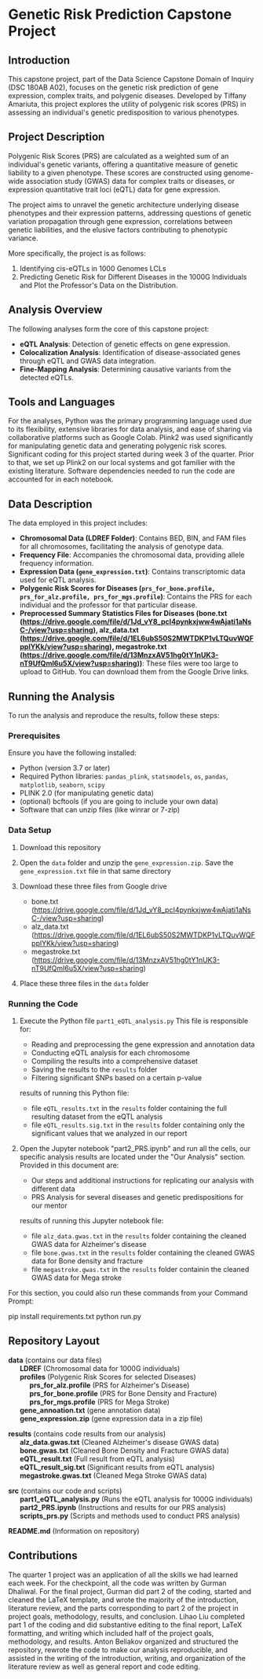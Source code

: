 # Genetic Risk Prediction Capstone Project

## Introduction

This capstone project, part of the Data Science Capstone Domain of Inquiry (DSC 180AB A02), focuses on the genetic risk prediction of gene expression, complex traits, and polygenic diseases. Developed by Tiffany Amariuta, this project explores the utility of polygenic risk scores (PRS) in assessing an individual's genetic predisposition to various phenotypes.

## Project Description

Polygenic Risk Scores (PRS) are calculated as a weighted sum of an individual's genetic variants, offering a quantitative measure of genetic liability to a given phenotype. These scores are constructed using genome-wide association study (GWAS) data for complex traits or diseases, or expression quantitative trait loci (eQTL) data for gene expression.

The project aims to unravel the genetic architecture underlying disease phenotypes and their expression patterns, addressing questions of genetic variation propagation through gene expression, correlations between genetic liabilities, and the elusive factors contributing to phenotypic variance.

More specifically, the project is as follows: 
1. Identifying cis-eQTLs in 1000 Genomes LCLs
2. Predicting Genetic Risk for Different Diseases in the 1000G Individuals and Plot the Professor's Data on the Distribution. 


## Analysis Overview

The following analyses form the core of this capstone project:

- **eQTL Analysis**: Detection of genetic effects on gene expression.
- **Colocalization Analysis**: Identification of disease-associated genes through eQTL and GWAS data integration.
- **Fine-Mapping Analysis**: Determining causative variants from the detected eQTLs.

## Tools and Languages

For the analyses, Python was the primary programming language used due to its flexibility, extensive libraries for data analysis, and ease of sharing via collaborative platforms such as Google Colab.
Plink2 was used significantly for manipulating genetic data and generating polygenic risk scores. Significant coding for this project started during week 3 of the quarter. Prior to that, we set up 
Plink2 on our local systems and got familier with the existing literature. Software dependencies needed to run the code are accounted for in each notebook.

## Data Description

The data employed in this project includes:

- **Chromosomal Data (LDREF Folder)**: Contains BED, BIN, and FAM files for all chromosomes, facilitating the analysis of genotype data.
- **Frequency File**: Accompanies the chromosomal data, providing allele frequency information.
- **Expression Data (`gene_expression.txt`)**: Contains transcriptomic data used for eQTL analysis.
- **Polygenic Risk Scores for Diseases (`prs_for_bone.profile, prs_for_alz.profile, prs_for_mgs.profile`)**: Contains the PRS for each individual and the professor for that particular disease.
- **Preprocessed Summary Statistics Files for Diseases (bone.txt (https://drive.google.com/file/d/1Jd_vY8_pcI4pynkxjww4wAjati1aNsC-/view?usp=sharing), alz_data.txt (https://drive.google.com/file/d/1EL6ubS50S2MWTDKP1vLTQuvWQFpplYKk/view?usp=sharing), megastroke.txt (https://drive.google.com/file/d/13MnzxAV51hg0tY1nUK3-nT9UfQmI6u5X/view?usp=sharing))**: These files were too large to upload to GitHub. You can download them from the Google Drive links.

## Running the Analysis

To run the analysis and reproduce the results, follow these steps:

### Prerequisites

Ensure you have the following installed:
- Python (version 3.7 or later)
- Required Python libraries: `pandas_plink`, `statsmodels`, `os`, `pandas`, `matplotlib`, `seaborn`, `scipy`
- PLINK 2.0 (for manipulating genetic data)
- (optional) bcftools (if you are going to include your own data)
- Software that can unzip files (like winrar or 7-zip)

### Data Setup

1. Download this repository

2. Open the `data` folder and unzip the `gene_expression.zip`. Save the `gene_expression.txt` file in that same directory

3. Download these three files from Google drive
   - bone.txt (https://drive.google.com/file/d/1Jd_vY8_pcI4pynkxjww4wAjati1aNsC-/view?usp=sharing)
   - alz_data.txt (https://drive.google.com/file/d/1EL6ubS50S2MWTDKP1vLTQuvWQFpplYKk/view?usp=sharing)
   - megastroke.txt (https://drive.google.com/file/d/13MnzxAV51hg0tY1nUK3-nT9UfQmI6u5X/view?usp=sharing)

4. Place these three files in the `data` folder
   
### Running the Code

1. Execute the Python file `part1_eQTL_analysis.py` This file is responsible for:
   - Reading and preprocessing the gene expression and annotation data
   - Conducting eQTL analysis for each chromosome
   - Compiling the results into a comprehensive dataset
   - Saving the results to the `results` folder
   - Filtering significant SNPs based on a certain p-value
   
   results of running this Python file:
   - file `eQTL_results.txt` in the `results` folder containing the full resulting dataset from the eQTL analysis
   - file `eQTL_results.sig.txt` in the `results` folder containing only the significant values that we analyzed in our report  
   
2. Open the Jupyter notebook "part2_PRS.ipynb" and run all the cells, our specific analysis results are located under the "Our Analysis" section. Provided in this document are:
    - Our steps and additional instructions for replicating our analysis with different data
    - PRS Analysis for several diseases and genetic predispositions for our mentor

   results of running this Jupyter notebook file:
   - file `alz_data.gwas.txt` in the `results` folder containing the cleaned GWAS data for Alzheimer's disease
   - file `bone.gwas.txt` in the `results` folder containing the cleaned GWAS data for Bone density and fracture
   - file `megastroke.gwas.txt` in the `results` folder containin the cleaned GWAS data for Mega stroke

For this section, you could also run these commands from your Command Prompt:

pip install requirements.txt
python run.py 


## Repository Layout

**data** (contains our data files)  
&nbsp;&nbsp;&nbsp;&nbsp;&nbsp;&nbsp;**LDREF** (Chromosomal data for 1000G individuals)  
&nbsp;&nbsp;&nbsp;&nbsp;&nbsp;&nbsp;**profiles** (Polygenic Risk Scores for selected Diseases)  
&nbsp;&nbsp;&nbsp;&nbsp;&nbsp;&nbsp;&nbsp;&nbsp;&nbsp;&nbsp;&nbsp;**prs_for_alz.profile** (PRS for Alzheimer's Disease)  
&nbsp;&nbsp;&nbsp;&nbsp;&nbsp;&nbsp;&nbsp;&nbsp;&nbsp;&nbsp;&nbsp;**prs_for_bone.profile** (PRS for Bone Density and Fracture)  
&nbsp;&nbsp;&nbsp;&nbsp;&nbsp;&nbsp;&nbsp;&nbsp;&nbsp;&nbsp;&nbsp;**prs_for_mgs.profile** (PRS for Mega Stroke)  
&nbsp;&nbsp;&nbsp;&nbsp;&nbsp;&nbsp;**gene_annoation.txt** (gene annotation data)  
&nbsp;&nbsp;&nbsp;&nbsp;&nbsp;&nbsp;**gene_expression.zip** (gene expression data in a zip file)  
    
**results** (contains code results from our analysis)  
&nbsp;&nbsp;&nbsp;&nbsp;&nbsp;&nbsp;**alz_data.gwas.txt** (Cleaned Alzheimer's disease GWAS data)  
&nbsp;&nbsp;&nbsp;&nbsp;&nbsp;&nbsp;**bone.gwas.txt** (Cleaned Bone Density and Fracture GWAS data)  
&nbsp;&nbsp;&nbsp;&nbsp;&nbsp;&nbsp;**eQTL_result.txt** (Full result from eQTL analysis)  
&nbsp;&nbsp;&nbsp;&nbsp;&nbsp;&nbsp;**eQTL_result_sig.txt** (Significant results from eQTL analysis)  
&nbsp;&nbsp;&nbsp;&nbsp;&nbsp;&nbsp;**megastroke.gwas.txt** (Cleaned Mega Stroke GWAS data)

**src** (contains our code and scripts)  
&nbsp;&nbsp;&nbsp;&nbsp;&nbsp;&nbsp;**part1_eQTL_analysis.py** (Runs the eQTL analysis for 1000G individuals)  
&nbsp;&nbsp;&nbsp;&nbsp;&nbsp;&nbsp;**part2_PRS.ipynb** (Instructions and results for our PRS analysis)  
&nbsp;&nbsp;&nbsp;&nbsp;&nbsp;&nbsp;**scripts_prs.py** (Scripts and methods used to conduct PRS analysis)  

**README.md** (Information on repository)  


## Contributions

The quarter 1 project was an application of all the skills we had learned each week. For the checkpoint, all the code was written by Gurman Dhaliwal. For the final project, Gurman did part 2 of the coding, started and cleaned the LaTeX template, and wrote the majority of the introduction, literature review, and the parts corresponding to part 2 of the project in project goals, methodology, results, and conclusion. Lihao Liu completed part 1 of the coding and did substantive editing to the final report, LaTeX formatting, and writing which included half of the project goals, methodology, and results. Anton Beliakov organized and structured the repository, rewrote the code to make our analysis reproducible, and assisted in the writing of the introduction, writing, and organization of the literature review as well as general report and code editing.
